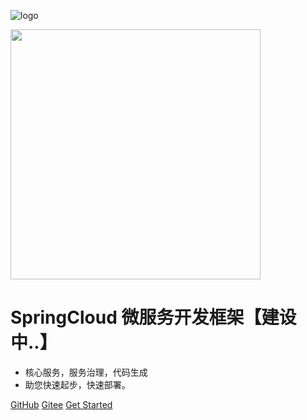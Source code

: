 ![logo](img/favicon.png)

<img src="http://static.wkclz.com/img/logo.png" width="400" >

# SpringCloud 微服务开发框架【建设中..】

- 核心服务，服务治理，代码生成
- 助您快速起步，快速部署。

[GitHub](https://github.com/lz-cloud/)
[Gitee](http://gitee.com/wkclz/cms-core)
[Get Started](#)